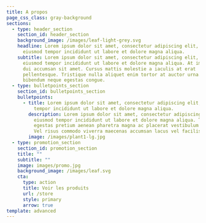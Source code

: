 ```yaml
---
title: A propos
page_css_class: gray-background
sections:
  - type: header_section
    section_id: header_section
    background_image: /images/leaf-light-grey.svg
    headline: Lorem ipsum dolor sit amet, consectetur adipiscing elit, sed do
      eiusmod tempor incididunt ut labore et dolore magna aliqua.
    subtitle: Lorem ipsum dolor sit amet, consectetur adipiscing elit, sed do
      eiusmod tempor incididunt ut labore et dolore magna aliqua. At imperdiet
      dui accumsan sit amet. Cursus mattis molestie a iaculis at erat
      pellentesque. Tristique nulla aliquet enim tortor at auctor urna. Eu mi
      bibendum neque egestas congue.
  - type: bulletpoints_section
    section_id: bulletpoints_section
    bulletpoints:
      - title: Lorem ipsum dolor sit amet, consectetur adipiscing elit, sed do eiusmod
          tempor incididunt ut labore et dolore magna aliqua.
        description: Lorem ipsum dolor sit amet, consectetur adipiscing elit, sed do
          eiusmod tempor incididunt ut labore et dolore magna aliqua. Turpis
          egestas pretium aenean pharetra magna ac placerat vestibulum lectus.
          Vel risus commodo viverra maecenas accumsan lacus vel facilisis.
        image: /images/plant1-lg.jpg
  - type: promotion_section
    section_id: promotion_section
    title: ""
    subtitle: ""
    image: images/promo.jpg
    background_image: /images/leaf.svg
    cta:
      type: action
      title: Voir les produits
      url: /store
      style: primary
      arrow: true
template: advanced
---
```


